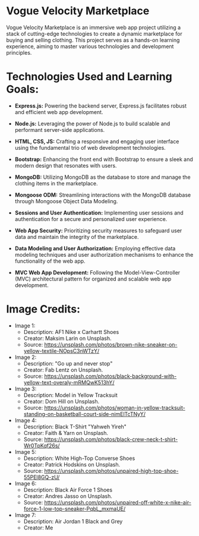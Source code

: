 # Vogue Velocity Marketplace

Vogue Velocity Marketplace is an immersive web app project utilizing a stack of cutting-edge technologies to create a dynamic marketplace for buying and selling clothing. This project serves as a hands-on learning experience, aiming to master various technologies and development principles.

# Technologies Used and Learning Goals:

  - **Express.js:** Powering the backend server, Express.js facilitates robust and efficient web app development.
  
  - **Node.js:** Leveraging the power of Node.js to build scalable and performant server-side applications.
  
  - **HTML, CSS, JS:** Crafting a responsive and engaging user interface using the fundamental trio of web development technologies.
  
  - **Bootstrap:** Enhancing the front end with Bootstrap to ensure a sleek and modern design that resonates with users.
  
  - **MongoDB:** Utilizing MongoDB as the database to store and manage the clothing items in the marketplace.
  
  - **Mongoose ODM:** Streamlining interactions with the MongoDB database through Mongoose Object Data Modeling.
  
  - **Sessions and User Authentication:** Implementing user sessions and authentication for a secure and personalized user experience.
  
  - **Web App Security:** Prioritizing security measures to safeguard user data and maintain the integrity of the marketplace.
  
  - **Data Modeling and User Authorization:** Employing effective data modeling techniques and user authorization mechanisms to enhance the functionality of the web app.
  
  - **MVC Web App Development:** Following the Model-View-Controller (MVC) architectural pattern for organized and scalable web app development.

# Image Credits:

  - Image 1:
      - Description: AF1 Nike x Carhartt Shoes
      - Creator: Maksim Larin on Unsplash.
      - Source: https://unsplash.com/photos/brown-nike-sneaker-on-yellow-textile-NOpsC3nWTzY/
  - Image 2:
      - Description: "Go up and never stop"
      - Creator: Fab Lentz on Unsplash.
      - Source: https://unsplash.com/photos/black-background-with-yellow-text-overaly-mRMQwK513hY/
  - Image 3:
      - Description: Model in Yellow Tracksuit
      - Creator: Dom Hill on Unsplash.
      - Source: https://unsplash.com/photos/woman-in-yellow-tracksuit-standing-on-basketball-court-side-nimElTcTNyY/
  - Image 4:
      - Description: Black T-Shirt "Yahweh Yireh"
      - Creator: Faith & Yarn on Unsplash.
      - Source: https://unsplash.com/photos/black-crew-neck-t-shirt-Wr0TpKqf26s/
  - Image 5:
      - Description: White High-Top Converse Shoes
      - Creator: Patrick Hodskins on Unsplash.
      - Source: https://unsplash.com/photos/unpaired-high-top-shoe-55PEl8GQ-zU/
  - Image 6:
      - Description: Black Air Force 1 Shoes
      - Creator: Andres Jasso on Unsplash.
      - Source: https://unsplash.com/photos/unpaired-off-white-x-nike-air-force-1-low-top-sneaker-PqbL_mxmaUE/
  - Image 7:
      - Description: Air Jordan 1 Black and Grey
      - Creator: Me